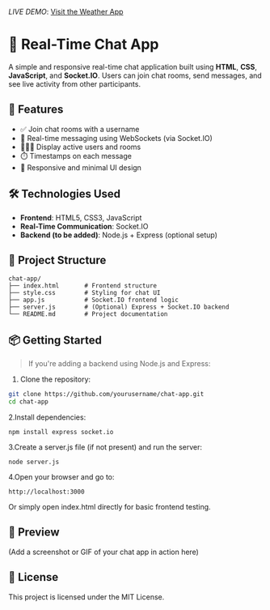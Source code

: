 *LIVE DEMO*: [Visit the Weather App](https://chat-application-8-0vnh.onrender.com)

# 💬 Real-Time Chat App

A simple and responsive real-time chat application built using **HTML**, **CSS**, **JavaScript**, and **Socket.IO**. Users can join chat rooms, send messages, and see live activity from other participants.

## 🚀 Features

- ✅ Join chat rooms with a username
- 💬 Real-time messaging using WebSockets (via Socket.IO)
- 🧑‍🤝‍🧑 Display active users and rooms
- ⏱️ Timestamps on each message
- 🎨 Responsive and minimal UI design

## 🛠️ Technologies Used

- **Frontend**: HTML5, CSS3, JavaScript
- **Real-Time Communication**: Socket.IO
- **Backend (to be added)**: Node.js + Express (optional setup)

## 📂 Project Structure

```
chat-app/
├── index.html       # Frontend structure
├── style.css        # Styling for chat UI
├── app.js           # Socket.IO frontend logic
├── server.js        # (Optional) Express + Socket.IO backend
└── README.md        # Project documentation
```



## 📦 Getting Started

> If you're adding a backend using Node.js and Express:

1. Clone the repository:

```bash
git clone https://github.com/yourusername/chat-app.git
cd chat-app
```

2.Install dependencies:
```
npm install express socket.io
```

3.Create a server.js file (if not present) and run the server:
```
node server.js
```

4.Open your browser and go to:
```
http://localhost:3000
```
Or simply open index.html directly for basic frontend testing.

## 📸 Preview

(Add a screenshot or GIF of your chat app in action here)

## 📝 License

This project is licensed under the MIT License.
